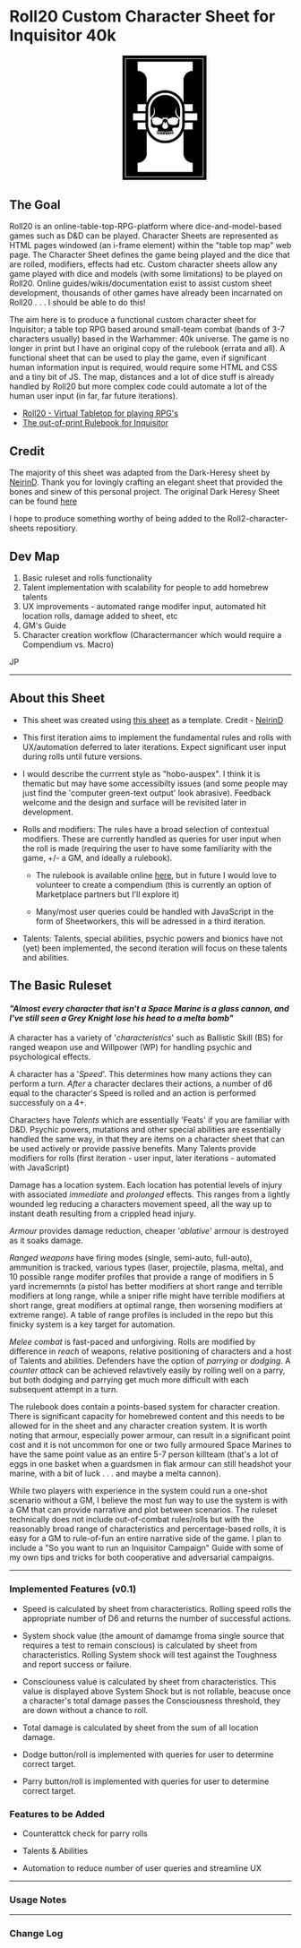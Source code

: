 # Roll20 Custom Character Sheet for Inquisitor 40k

<img src="assets\inq-logo-rect.png" style="margin-left: 40%;" width="150px">

## The Goal

Roll20 is an online-table-top-RPG-platform where dice-and-model-based games such as D&D can be played. Character Sheets are represented as HTML pages windowed (an i-frame element) within the "table top map" web page. The Character Sheet defines the game being played and the dice that are rolled, modifiers, effects had etc. Custom character sheets allow any game played with dice and models (with some limitations) to be played on Roll20. Online guides/wikis/documentation exist to assist custom sheet development, thousands of other games have already been incarnated on Roll20 . . . I should be able to do this!

The aim here is to produce a functional custom character sheet for Inquisitor; a table top RPG based around small-team combat (bands of 3-7 characters usually) based in the Warhammer: 40k universe. The game is no longer in print but I have an original copy of the rulebook (errata and all). A functional sheet that can be used to play the game, even if significant human information input is required, would require some HTML and CSS and a tiny bit of JS. The map, distances and a lot of dice stuff is already handled by Roll20 but more complex code could automate a lot of the human user input (in far, far future iterations).

- [Roll20 - Virtual Tabletop for playing RPG's](https://roll20.net/welcome)
- [The out-of-print Rulebook for Inquisitor](https://wh40k.lexicanum.com/wiki/Inquisitor_Rulebook)

## Credit

The majority of this sheet was adapted from the Dark-Heresy sheet by [NeirinD](https://github.com/NeirinD). Thank you for lovingly crafting an elegant sheet that provided the bones and sinew of this personal project.
The original Dark Heresy Sheet can be found [here](https://github.com/Roll20/roll20-character-sheets/tree/master/Dark_Heresy)

I hope to produce something worthy of being added to the Roll2-character-sheets repositiory.

## Dev Map

<ol>
  <li>Basic ruleset and rolls functionality</li>
  <li>Talent implementation with scalability for people to add homebrew talents</li>
  <li>UX improvements - automated range modifer input, automated hit location rolls, damage added to sheet, etc</li>
  <li>GM's Guide</li>
  <li>Character creation workflow (Charactermancer which would require a Compendium vs. Macro)</li>
</ol>

JP

___

## About this Sheet

- This sheet was created using [this sheet](https://github.com/Roll20/roll20-character-sheets/tree/master/Dark_Heresy) as a template. Credit - [NeirinD](https://github.com/NeirinD)

- This first iteration aims to implement the fundamental rules and rolls with UX/automation deferred to later iterations. Expect significant user input during rolls until future versions.

- I would describe the currrent style as "hobo-auspex". I think it is thematic but may have some accessibilty issues (and some people may just find the 'computer green-text output' look abrasive). Feedback welcome and the design and surface will be revisited later in development.

- Rolls and modifiers: The rules have a broad selection of contextual modifiers. These are currently handled as queries for user input when the roll is made (requiring the user to have some familiarity with the game, +/- a GM, and ideally a rulebook).

  - The rulebook is available online [here](https://wh40k.lexicanum.com/wiki/Inquisitor_Rulebook), but in future I would love to volunteer to create a compendium (this is currently an option of Marketplace partners but I'll explore it)

  - Many/most user queries could be handled with JavaScript in the form of Sheetworkers, this will be adressed in a third iteration.

- Talents: Talents, special abilities, psychic powers and bionics have not (yet) been implemented, the second iteration will focus on these talents and abilities.

## The Basic Ruleset

#### *"Almost every character that isn't a Space Marine is a glass cannon, and I've still seen a Grey Knight lose his head to a melta bomb"*

A character has a variety of '*characteristics*' such as Ballistic Skill (BS) for ranged weapon use and Willpower (WP) for handling psychic and psychological effects.

A character has a '*Speed*'. This determines how many actions they can perform a turn. *After* a character declares their actions, a number of d6 equal to the character's Speed is rolled and an action is performed successfuly on a 4+.

Characters have *Talents* which are essentially 'Feats' if you are familiar with D&D. Psychic powers, mutations and other special abilities are essentially handled the same way, in that they are items on a character sheet that can be used actively or provide passive benefits. Many Talents provide modifiers for rolls (first iteration - user input, later iterations - automated with JavaScript)

Damage has a location system. Each location has potential levels of injury with associated *immediate* and *prolonged* effects. This ranges from a lightly wounded leg reducing a characters movement speed, all the way up to instant death resulting from a crippled head injury.

*Armour* provides damage reduction, cheaper '*ablative*' armour is destroyed as it soaks damage.

*Ranged weapons* have firing modes (single, semi-auto, full-auto), ammunition is tracked, various types (laser, projectile, plasma, melta), and 10 possible range modifer profiles that provide a range of modifiers in 5 yard incrememnts (a pistol has better modifiers at short range and terrible modifiers at long range, while a sniper rifle might have terrible modifiers at short range, great modifiers at optimal range, then worsening modifiers at extreme range). A table of range profiles is included in the repo but this finicky system is a key target for automation.

*Melee combat* is fast-paced and unforgiving. Rolls are modified by difference in *reach* of weapons, relative positioning of characters and a host of Talents and abilities. Defenders have the option of *parrying* or *dodging*. A *counter attack* can be achieved relavtively easily by rolling well on a parry, but both dodging and parrying get much more difficult with each subsequent attempt in a turn.

The rulebook does contain a points-based system for character creation. There is significant capacity for homebrewed content and this needs to be allowed for in the sheet and any character creation system. It is worth noting that armour, especially power armour, can result in a significant point cost and it is not uncommon for one or two fully armoured Space Marines to have the same point value as an entire 5-7 person killteam (that's a lot of eggs in one basket when a guardsmen in flak armour can still headshot your marine, with a bit of luck . . . and maybe a melta cannon).

While two players with experience in the system could run a one-shot scenario without a GM, I believe the most fun way to use the system is with a GM that can provide narrative and plot between scenarios. The ruleset technically does not include out-of-combat rules/rolls but with the reasonably broad range of characteristics and percentage-based rolls, it is easy for a GM to rule-of-fun an entire narrative side of the game. I plan to include a "So you want to run an Inquisitor Campaign" Guide with some of my own tips and tricks for both cooperative and adversarial campaigns.

___

### Implemented Features (v0.1)
- Speed is calculated by sheet from characteristics. Rolling speed rolls the appropriate number of D6 and returns the number of successful actions.

- System shock value (the amount of damamge froma single source that requires a test to remain conscious) is calculated by sheet from characteristics. Rolling System shock will test against the Toughness and report success or failure.

- Consciouness value is calculated by sheet from characteristics. This value is displayed above System Shock but is not rollable, beacuse once a character's total damage passes the Consciousness threshold, they are down without a chance to roll.

- Total damage is calculated by sheet from the sum of all location damage.

- Dodge button/roll is implemented with queries for user to determine correct target.

- Parry button/roll is implemented with queries for user to determine correct target.


### Features to be Added

- Counterattck check for parry rolls

- Talents & Abilities

- Automation to reduce number of user queries and streamline UX

___
### Usage Notes


___
### Change Log